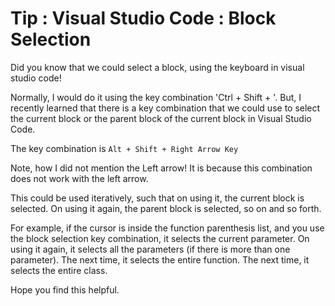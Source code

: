 Tip : Visual Studio Code : Block Selection
==========================================

Did you know that we could select a block, using the keyboard in visual studio code!

Normally, I would do it using the key combination 'Ctrl + Shift + <Left or Right Attow>'.
But, I recently learned that there is a key combination that we could use to select the current block or the parent block of the current block in Visual Studio Code.

The key combination is ```Alt + Shift + Right Arrow Key```

Note, how I did not mention the Left arrow! It is because this combination does not work with the left arrow.

This could be used iteratively, such that on using it, the current block is selected. On using it again, the parent block is selected, so on and so forth.

For example, if the cursor is inside the function parenthesis list, and you use the block selection key combination, it selects the current parameter.
On using it again, it selects all the parameters (if there is more than one parameter). The next time, it selects the entire function.
The next time, it selects the entire class.

Hope you find this helpful.
